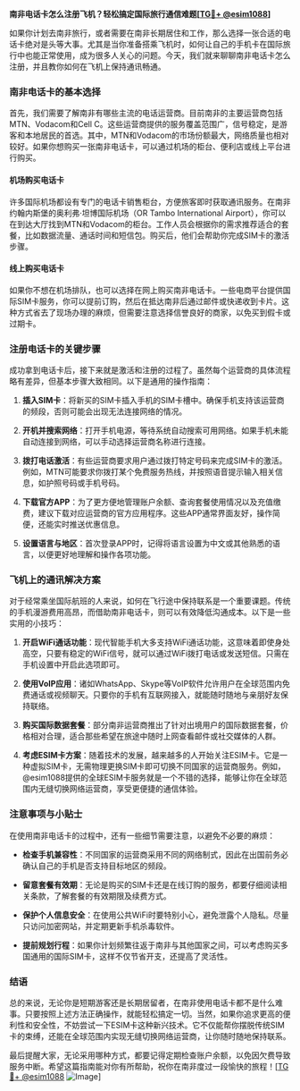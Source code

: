 **南非电话卡怎么注册飞机？轻松搞定国际旅行通信难题[[TG💪+ @esim1088](https://t.me/s/esim1088)]**

如果你计划去南非旅行，或者需要在南非长期居住和工作，那么选择一张合适的电话卡绝对是头等大事。尤其是当你准备搭乘飞机时，如何让自己的手机卡在国际旅行中也能正常使用，成为很多人关心的问题。今天，我们就来聊聊南非电话卡怎么注册，并且教你如何在飞机上保持通讯畅通。

### 南非电话卡的基本选择

首先，我们需要了解南非有哪些主流的电话运营商。目前南非的主要运营商包括MTN、Vodacom和Cell C。这些运营商提供的服务覆盖范围广，信号稳定，是游客和本地居民的首选。其中，MTN和Vodacom的市场份额最大，网络质量也相对较好。如果你想购买一张南非电话卡，可以通过机场的柜台、便利店或线上平台进行购买。

#### 机场购买电话卡
许多国际机场都设有专门的电话卡销售柜台，方便旅客即时获取通讯服务。在南非约翰内斯堡的奥利弗·坦博国际机场（OR Tambo International Airport），你可以在到达大厅找到MTN和Vodacom的柜台。工作人员会根据你的需求推荐适合的套餐，比如数据流量、通话时间和短信包。购买后，他们会帮助你完成SIM卡的激活步骤。

#### 线上购买电话卡
如果你不想在机场排队，也可以选择在网上购买南非电话卡。一些电商平台提供国际SIM卡服务，你可以提前订购，然后在抵达南非后通过邮件或快递收到卡片。这种方式省去了现场办理的麻烦，但需要注意选择信誉良好的商家，以免买到假卡或过期卡。

### 注册电话卡的关键步骤

成功拿到电话卡后，接下来就是激活和注册的过程了。虽然每个运营商的具体流程略有差异，但基本步骤大致相同。以下是通用的操作指南：

1. **插入SIM卡**：将新买的SIM卡插入手机的SIM卡槽中。确保手机支持该运营商的频段，否则可能会出现无法连接网络的情况。
   
2. **开机并搜索网络**：打开手机电源，等待系统自动搜索可用网络。如果手机未能自动连接到网络，可以手动选择运营商名称进行连接。

3. **拨打电话激活**：有些运营商要求用户通过拨打特定号码来完成SIM卡的激活。例如，MTN可能要求你拨打某个免费服务热线，并按照语音提示输入相关信息，如护照号码或手机号码。

4. **下载官方APP**：为了更方便地管理账户余额、查询套餐使用情况以及充值缴费，建议下载对应运营商的官方应用程序。这些APP通常界面友好，操作简便，还能实时推送优惠信息。

5. **设置语言与地区**：首次登录APP时，记得将语言设置为中文或其他熟悉的语言，以便更好地理解和操作各项功能。

### 飞机上的通讯解决方案

对于经常乘坐国际航班的人来说，如何在飞行途中保持联系是一个重要课题。传统的手机漫游费用高昂，而借助南非电话卡，则可以有效降低沟通成本。以下是一些实用的小技巧：

1. **开启WiFi通话功能**：现代智能手机大多支持WiFi通话功能，这意味着即使身处高空，只要有稳定的WiFi信号，就可以通过WiFi拨打电话或发送短信。只需在手机设置中开启此选项即可。

2. **使用VoIP应用**：诸如WhatsApp、Skype等VoIP软件允许用户在全球范围内免费通话或视频聊天。只要你的手机有互联网接入，就能随时随地与亲朋好友保持联络。

3. **购买国际数据套餐**：部分南非运营商推出了针对出境用户的国际数据套餐，价格相对合理，适合那些希望在旅途中随时上网查看邮件或社交媒体的人群。

4. **考虑ESIM卡方案**：随着技术的发展，越来越多的人开始关注ESIM卡。它是一种虚拟SIM卡，无需物理更换SIM卡即可切换不同国家的运营商服务。例如，@esim1088提供的全球ESIM卡服务就是一个不错的选择，能够让你在全球范围内无缝切换网络运营商，享受更便捷的通信体验。

### 注意事项与小贴士

在使用南非电话卡的过程中，还有一些细节需要注意，以避免不必要的麻烦：

- **检查手机兼容性**：不同国家的运营商采用不同的网络制式，因此在出国前务必确认自己的手机是否支持目标地区的频段。
  
- **留意套餐有效期**：无论是购买的SIM卡还是在线订购的服务，都要仔细阅读相关条款，了解套餐的有效期限及续费方式。

- **保护个人信息安全**：在使用公共WiFi时要特别小心，避免泄露个人隐私。尽量只访问加密网站，并定期更新手机杀毒软件。

- **提前规划行程**：如果你计划频繁往返于南非与其他国家之间，可以考虑购买多国通用的国际SIM卡，这样不仅节省开支，还提高了灵活性。

### 结语

总的来说，无论你是短期游客还是长期居留者，在南非使用电话卡都不是什么难事。只要按照上述方法正确操作，就能轻松搞定一切。当然，如果你追求更高的便利性和安全性，不妨尝试一下ESIM卡这种新兴技术。它不仅能帮你摆脱传统SIM卡的束缚，还能在全球范围内实现无缝切换网络运营商，让你随时随地保持联系。

最后提醒大家，无论采用哪种方式，都要记得定期检查账户余额，以免因欠费导致服务中断。希望这篇指南能对你有所帮助，祝你在南非度过一段愉快的旅程！[[TG💪+ @esim1088](https://t.me/s/esim1088) ![Image](https://i.postimg.cc/4NQfJmqS/Snipaste-2025-05-13-00-14-12.png)]